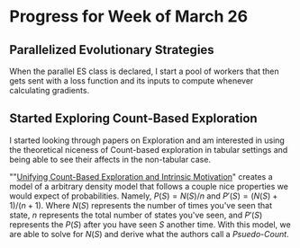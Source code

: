 # Progress for Week of March 26

## Parallelized Evolutionary Strategies

When the parallel ES class is declared, I start a pool of workers that then gets sent with a loss function and its inputs to compute whenever calculating gradients.

## Started Exploring Count-Based Exploration

I started looking through papers on Exploration and am interested in using the theoretical niceness of Count-based exploration in tabular settings and being able to see their affects in the non-tabular case.

""[Unifying Count-Based Exploration and Intrinsic Motivation](https://arxiv.org/abs/1606.01868)" creates a model of a arbitrary density model that follows a couple nice properties we would expect of probabilities. Namely, $P(S) = N(S) / n$ and $P'(S) = (N(S) + 1) / (n + 1)$. Where $N(S)$ represents the number of times you've seen that state, $n$ represents the total number of states you've seen, and $P'(S)$ represents the $P(S)$ after you have seen $S$ another time. With this model, we are able to solve for $N(S)$ and derive what the authors call a *Psuedo-Count*. 